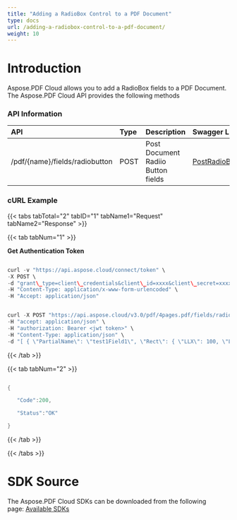 ```yaml
---
title: "Adding a RadioBox Control to a PDF Document"
type: docs
url: /adding-a-radiobox-control-to-a-pdf-document/
weight: 10
---
```


# **Introduction**
Aspose.PDF Cloud allows you to add a RadioBox fields to a PDF Document. The Aspose.PDF Cloud API provides the following methods
### **API Information**

|**API**|**Type**|**Description**|**Swagger Link**|
| :- | :- | :- | :- |
|/pdf/{name}/fields/radiobutton|POST|Post Document Radiio Button fields|[PostRadioButtonFields](https://apireference.aspose.cloud/pdf/#/Fields/PostRadioButtonFields)|
### **cURL Example**
{{< tabs tabTotal="2" tabID="1" tabName1="Request" tabName2="Response" >}}

{{< tab tabNum="1" >}}

**Get Authentication Token**

```java

curl -v "https://api.aspose.cloud/connect/token" \
-X POST \
-d "grant\_type=client\_credentials&client\_id=xxxx&client\_secret=xxxx" \
-H "Content-Type: application/x-www-form-urlencoded" \
-H "Accept: application/json"

```

```java

curl -X POST "https://api.aspose.cloud/v3.0/pdf/4pages.pdf/fields/radiobutton" \
-H "accept: application/json" \
-H "authorization: Bearer <jwt token>" \
-H "Content-Type: application/json" \
-d "[ { \"PartialName\": \"test1Field1\", \"Rect\": { \"LLX\": 100, \"LLY\": 100, \"URX\": 160, \"URY\": 140 }, \"PageIndex\": 1, \"IsGroup\": false, \"Color\": { \"A\": 255, \"R\": 255, \"G\": 0, \"B\": 0 }, \"Margin\": { \"Left\": 0, \"Right\": 0, \"Top\": 0, \"Bottom\": 0 }, \"Highlighting\": \"None\", \"HorizontalAlignment\": \"None\", \"VerticalAlignment\": \"None\", \"RadioButtonOptionsField\": [ { \"Rect\": { \"LLX\": 100, \"LLY\": 130, \"URX\": 160, \"URY\": 140 }, \"PageIndex\": 1, \"IsGroup\": false, \"Highlighting\": \"None\", \"HorizontalAlignment\": \"None\", \"VerticalAlignment\": \"None\", \"OptionName\": \"1\", \"Style\": \"Square\" }, { \"Rect\": { \"LLX\": 150, \"LLY\": 120, \"URX\": 160, \"URY\": 130 }, \"PageIndex\": 1, \"IsGroup\": false, \"Highlighting\": \"None\", \"HorizontalAlignment\": \"None\", \"VerticalAlignment\": \"None\", \"OptionName\": \"2\", \"Style\": \"Circle\" } ], \"Style\": \"Cross\", \"Selected\": 1 }]"

```

{{< /tab >}}

{{< tab tabNum="2" >}}

```java

{

   "Code":200,

   "Status":"OK"

}

```

{{< /tab >}}

{{< /tabs >}}
# **SDK Source**
The Aspose.PDF Cloud SDKs can be downloaded from the following page: [Available SDKs](/available-sdks/)
